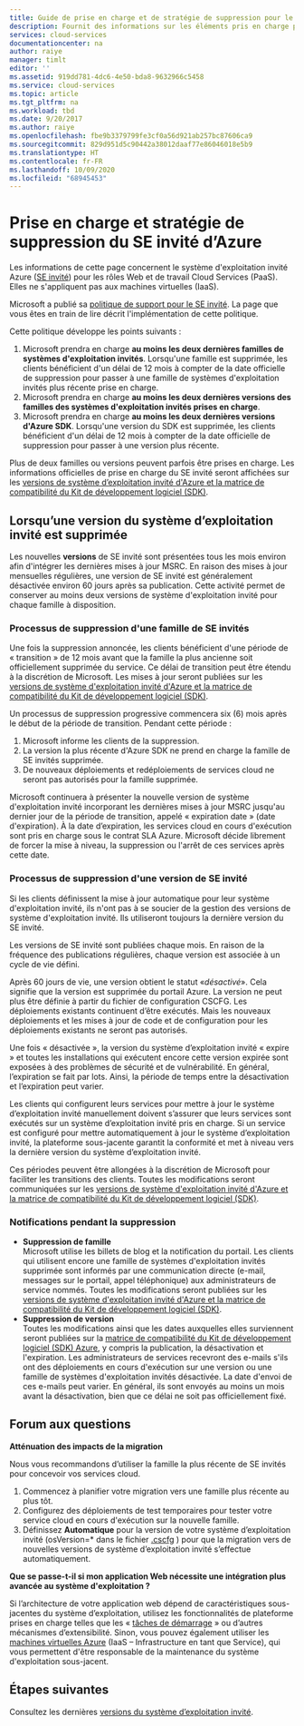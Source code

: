 ```yaml
---
title: Guide de prise en charge et de stratégie de suppression pour le SE invité d’Azure | Microsoft Docs
description: Fournit des informations sur les éléments pris en charge par Microsoft en ce qui concerne le SE invité d'Azure utilisé par les services cloud.
services: cloud-services
documentationcenter: na
author: raiye
manager: timlt
editor: ''
ms.assetid: 919dd781-4dc6-4e50-bda8-9632966c5458
ms.service: cloud-services
ms.topic: article
ms.tgt_pltfrm: na
ms.workload: tbd
ms.date: 9/20/2017
ms.author: raiye
ms.openlocfilehash: fbe9b3379799fe3cf0a56d921ab257bc87606ca9
ms.sourcegitcommit: 829d951d5c90442a38012daaf77e86046018e5b9
ms.translationtype: HT
ms.contentlocale: fr-FR
ms.lasthandoff: 10/09/2020
ms.locfileid: "68945453"
---
```

# <a name="azure-guest-os-supportability-and-retirement-policy"></a>Prise en charge et stratégie de suppression du SE invité d’Azure
Les informations de cette page concernent le système d'exploitation invité Azure ([SE invité](cloud-services-guestos-update-matrix.md)) pour les rôles Web et de travail Cloud Services (PaaS). Elles ne s'appliquent pas aux machines virtuelles (IaaS).

Microsoft a publié sa [politique de support pour le SE invité](https://support.microsoft.com/gp/azure-cloud-lifecycle-faq). La page que vous êtes en train de lire décrit l'implémentation de cette politique.

Cette politique développe les points suivants :

1. Microsoft prendra en charge **au moins les deux dernières familles de systèmes d'exploitation invités**. Lorsqu'une famille est supprimée, les clients bénéficient d'un délai de 12 mois à compter de la date officielle de suppression pour passer à une famille de systèmes d'exploitation invités plus récente prise en charge.
2. Microsoft prendra en charge **au moins les deux dernières versions des familles des systèmes d'exploitation invités prises en charge**.
3. Microsoft prendra en charge **au moins les deux dernières versions d'Azure SDK**. Lorsqu'une version du SDK est supprimée, les clients bénéficient d'un délai de 12 mois à compter de la date officielle de suppression pour passer à une version plus récente.

Plus de deux familles ou versions peuvent parfois être prises en charge. Les informations officielles de prise en charge du SE invité seront affichées sur les [versions de système d’exploitation invité d'Azure et la matrice de compatibilité du Kit de développement logiciel (SDK)](cloud-services-guestos-update-matrix.md).

## <a name="when-a-guest-os-version-is-retired"></a>Lorsqu’une version du système d’exploitation invité est supprimée
Les nouvelles **versions** de SE invité sont présentées tous les mois environ afin d'intégrer les dernières mises à jour MSRC. En raison des mises à jour mensuelles régulières, une version de SE invité est généralement désactivée environ 60 jours après sa publication. Cette activité permet de conserver au moins deux versions de système d'exploitation invité pour chaque famille à disposition.

### <a name="process-during-a-guest-os-family-retirement"></a>Processus de suppression d'une famille de SE invités
Une fois la suppression annoncée, les clients bénéficient d'une période de « transition » de 12 mois avant que la famille la plus ancienne soit officiellement supprimée du service. Ce délai de transition peut être étendu à la discrétion de Microsoft. Les mises à jour seront publiées sur les [versions de système d'exploitation invité d'Azure et la matrice de compatibilité du Kit de développement logiciel (SDK)](cloud-services-guestos-update-matrix.md).

Un processus de suppression progressive commencera six (6) mois après le début de la période de transition. Pendant cette période :

1. Microsoft informe les clients de la suppression.
2. La version la plus récente d'Azure SDK ne prend en charge la famille de SE invités supprimée.
3. De nouveaux déploiements et redéploiements de services cloud ne seront pas autorisés pour la famille supprimée.

Microsoft continuera à présenter la nouvelle version de système d'exploitation invité incorporant les dernières mises à jour MSRC jusqu'au dernier jour de la période de transition, appelé « expiration date » (date d'expiration). À la date d’expiration, les services cloud en cours d'exécution sont pris en charge sous le contrat SLA Azure. Microsoft décide librement de forcer la mise à niveau, la suppression ou l'arrêt de ces services après cette date.

### <a name="process-during-a-guest-os-version-retirement"></a>Processus de suppression d'une version de SE invité
Si les clients définissent la mise à jour automatique pour leur système d'exploitation invité, ils n'ont pas à se soucier de la gestion des versions de système d'exploitation invité. Ils utiliseront toujours la dernière version du SE invité.

Les versions de SE invité sont publiées chaque mois. En raison de la fréquence des publications régulières, chaque version est associée à un cycle de vie défini.

Après 60 jours de vie, une version obtient le statut «*désactivé*». Cela signifie que la version est supprimée du portail Azure. La version ne peut plus être définie à partir du fichier de configuration CSCFG. Les déploiements existants continuent d’être exécutés. Mais les nouveaux déploiements et les mises à jour de code et de configuration pour les déploiements existants ne seront pas autorisés.

Une fois « désactivée », la version du système d’exploitation invité « expire » et toutes les installations qui exécutent encore cette version expirée sont exposées à des problèmes de sécurité et de vulnérabilité. En général, l’expiration se fait par lots. Ainsi, la période de temps entre la désactivation et l’expiration peut varier.

Les clients qui configurent leurs services pour mettre à jour le système d’exploitation invité manuellement doivent s’assurer que leurs services sont exécutés sur un système d’exploitation invité pris en charge. Si un service est configuré pour mettre automatiquement à jour le système d’exploitation invité, la plateforme sous-jacente garantit la conformité et met à niveau vers la dernière version du système d’exploitation invité.

Ces périodes peuvent être allongées à la discrétion de Microsoft pour faciliter les transitions des clients. Toutes les modifications seront communiquées sur les [versions de système d'exploitation invité d'Azure et la matrice de compatibilité du Kit de développement logiciel (SDK)](cloud-services-guestos-update-matrix.md).

### <a name="notifications-during-retirement"></a>Notifications pendant la suppression
* **Suppression de famille** <br>Microsoft utilise les billets de blog et la notification du portail. Les clients qui utilisent encore une famille de systèmes d'exploitation invités supprimée sont informés par une communication directe (e-mail, messages sur le portail, appel téléphonique) aux administrateurs de service nommés. Toutes les modifications seront publiées sur les [versions de système d'exploitation invité d'Azure et la matrice de compatibilité du Kit de développement logiciel (SDK)](cloud-services-guestos-update-matrix.md).
* **Suppression de version** <br>Toutes les modifications ainsi que les dates auxquelles elles surviennent seront publiées sur la [matrice de compatibilité du Kit de développement logiciel (SDK) Azure](cloud-services-guestos-update-matrix.md), y compris la publication, la désactivation et l'expiration. Les administrateurs de services recevront des e-mails s'ils ont des déploiements en cours d'exécution sur une version ou une famille de systèmes d'exploitation invités désactivée. La date d'envoi de ces e-mails peut varier. En général, ils sont envoyés au moins un mois avant la désactivation, bien que ce délai ne soit pas officiellement fixé.

## <a name="frequently-asked-questions"></a>Forum aux questions
**Atténuation des impacts de la migration**

Nous vous recommandons d’utiliser la famille la plus récente de SE invités pour concevoir vos services cloud.

1. Commencez à planifier votre migration vers une famille plus récente au plus tôt.
2. Configurez des déploiements de test temporaires pour tester votre service cloud en cours d'exécution sur la nouvelle famille.
3. Définissez **Automatique** pour la version de votre système d’exploitation invité (osVersion=* dans le fichier [.cscfg](cloud-services-model-and-package.md#cscfg) ) pour que la migration vers de nouvelles versions de système d’exploitation invité s’effectue automatiquement.

**Que se passe-t-il si mon application Web nécessite une intégration plus avancée au système d'exploitation ?**

Si l’architecture de votre application web dépend de caractéristiques sous-jacentes du système d’exploitation, utilisez les fonctionnalités de plateforme prises en charge telles que les « [tâches de démarrage](cloud-services-startup-tasks.md) » ou d’autres mécanismes d’extensibilité. Sinon, vous pouvez également utiliser les [machines virtuelles Azure](https://azure.microsoft.com/documentation/scenarios/virtual-machines/) (IaaS – Infrastructure en tant que Service), qui vous permettent d'être responsable de la maintenance du système d'exploitation sous-jacent.

## <a name="next-steps"></a>Étapes suivantes
Consultez les dernières [versions du système d’exploitation invité](cloud-services-guestos-update-matrix.md).
